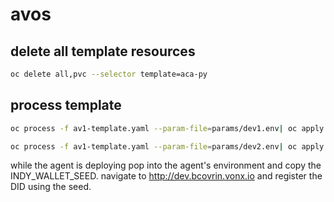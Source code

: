 # avos

## delete all template resources

```zsh
oc delete all,pvc --selector template=aca-py
```

## process template

```zsh
oc process -f av1-template.yaml --param-file=params/dev1.env| oc apply -f -
```

```zsh
oc process -f av1-template.yaml --param-file=params/dev2.env| oc apply -f -
```

while the agent is deploying pop into the agent's environment and copy the INDY_WALLET_SEED. navigate to <http://dev.bcovrin.vonx.io> and register the DID using the seed.
